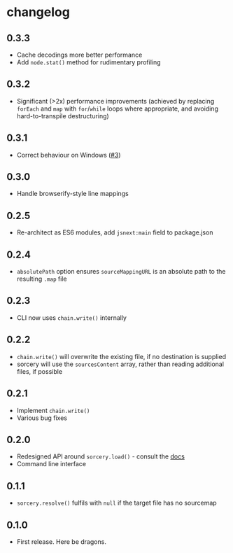 # changelog

## 0.3.3

* Cache decodings more better performance
* Add `node.stat()` method for rudimentary profiling

## 0.3.2

* Significant (>2x) performance improvements (achieved by replacing `forEach` and `map` with `for`/`while` loops where appropriate, and avoiding hard-to-transpile destructuring)

## 0.3.1

* Correct behaviour on Windows ([#3](https://github.com/Rich-Harris/sorcery/issues/3))

## 0.3.0

* Handle browserify-style line mappings

## 0.2.5

* Re-architect as ES6 modules, add `jsnext:main` field to package.json

## 0.2.4

* `absolutePath` option ensures `sourceMappingURL` is an absolute path to the resulting `.map` file

## 0.2.3

* CLI now uses `chain.write()` internally

## 0.2.2

* `chain.write()` will overwrite the existing file, if no destination is supplied
* sorcery will use the `sourcesContent` array, rather than reading additional files, if possible

## 0.2.1

* Implement `chain.write()`
* Various bug fixes

## 0.2.0

* Redesigned API around `sorcery.load()` - consult the [docs](https://github.com/Rich-Harris/sorcery/wiki)
* Command line interface

## 0.1.1

* `sorcery.resolve()` fulfils with `null` if the target file has no sourcemap

## 0.1.0

* First release. Here be dragons.
